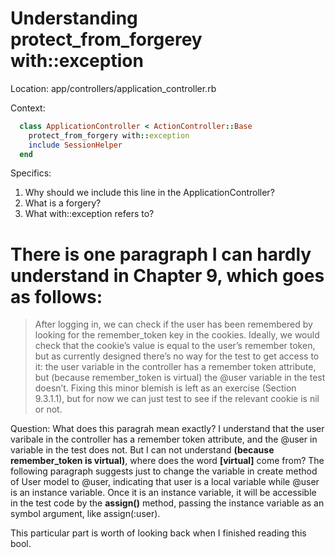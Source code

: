 # Understanding protect_from_forgerey with::exception

Location: app/controllers/application_controller.rb

Context:
```ruby
  class ApplicationController < ActionController::Base
    protect_from_forgery with::exception
    include SessionHelper
  end
```

Specifics:
1. Why should we include this line in the ApplicationController?
2. What is a forgery?
3. What with::exception refers to?


# There is one paragraph I can hardly understand in Chapter 9, which goes as follows:

> After logging in, we can check if the user has been remembered by looking for the remember_token key in the cookies. Ideally, we would check that the cookie’s value is equal to the user’s remember token, but as currently designed there’s no way for the test to get access to it: the user variable in the controller has a remember token attribute, but (because remember_token is virtual) the @user variable in the test doesn’t. Fixing this minor blemish is left as an exercise (Section 9.3.1.1), but for now we can just test to see if the relevant cookie is nil or not.

Question: What does this paragrah mean exactly? I understand that the user varibale in the controller has a remember token attribute, and the @user in variable in the test does not. But I can not understand **(because remember_token is virtual)**, where does the word **[virtual]** come from? The following paragraph suggests just to change the variable in create method of User model to @user, indicating that user is a local variable while @user is an instance variable. Once it is an instance variable, it will be accessible in the test code by the **assign()** method, passing the instance variable as an symbol argument, like assign(:user).

This particular part is worth of looking back when I finished reading this bool.
